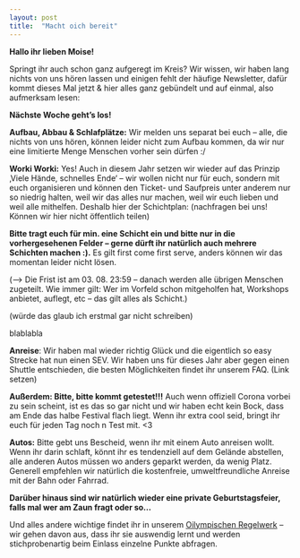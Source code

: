 ```yaml
---
layout: post
title:  "Macht oich bereit"
---
```


**Hallo ihr lieben Moise!**


Springt ihr auch schon ganz aufgeregt im Kreis? Wir wissen, wir haben lang nichts von uns hören lassen und einigen fehlt der häufige Newsletter, dafür kommt dieses Mal jetzt & hier alles ganz gebündelt und auf einmal, also aufmerksam lesen:


**Nächste Woche geht’s los!**


**Aufbau, Abbau & Schlafplätze:** Wir melden uns separat bei euch – alle, die nichts von uns hören, können leider nicht zum Aufbau kommen, da wir nur eine limitierte Menge Menschen vorher sein dürfen :/


**Worki Worki:** Yes! Auch in diesem Jahr setzen wir wieder auf das Prinzip ‚Viele Hände, schnelles Ende‘ – wir wollen nicht nur für euch, sondern mit euch organisieren und können den Ticket- und Saufpreis unter anderem nur so niedrig halten, weil wir das alles nur machen, weil wir euch lieben und weil alle mithelfen. Deshalb hier der Schichtplan: (nachfragen bei uns! Können wir hier nicht öffentlich teilen)

**Bitte tragt euch für min. eine Schicht ein und bitte nur in die vorhergesehenen Felder – gerne dürft ihr natürlich auch mehrere Schichten machen :).** Es gilt first come first serve, anders können wir das momentan leider nicht lösen.

(—> Die Frist ist am 03. 08. 23:59 – danach werden alle übrigen Menschen zugeteilt. Wie immer gilt: Wer im Vorfeld schon mitgeholfen hat, Workshops anbietet, auflegt, etc – das gilt alles als Schicht.)

(würde das glaub ich erstmal gar nicht schreiben)


blablabla


**Anreise**: Wir haben mal wieder richtig Glück und die eigentlich so easy Strecke hat nun einen SEV. Wir haben uns für dieses Jahr aber gegen einen Shuttle entschieden, die besten Möglichkeiten findet ihr unserem FAQ. (Link setzen)

**Außerdem: Bitte, bitte kommt getestet!!!** Auch wenn offiziell Corona vorbei zu sein scheint, ist es das so gar nicht und wir haben echt kein Bock, dass am Ende das halbe Festival flach liegt. Wenn ihr extra cool seid, bringt ihr euch für jeden Tag noch n Test mit. <3


**Autos:** Bitte gebt uns Bescheid, wenn ihr mit einem Auto anreisen wollt. Wenn ihr darin schlaft, könnt ihr es tendenziell auf dem Gelände abstellen, alle anderen Autos müssen wo anders geparkt werden, da wenig Platz. Generell empfehlen wir  natürlich die kostenfreie, umweltfreundliche Anreise mit der Bahn oder Fahrrad.


**Darüber hinaus sind wir natürlich wieder eine private Geburtstagsfeier, falls mal wer am Zaun fragt oder so…**


Und alles andere wichtige findet ihr in unserem [Oilympischen Regelwerk][faq] – wir gehen davon aus, dass ihr sie auswendig lernt und werden stichprobenartig beim Einlass einzelne Punkte abfragen.

[faq]: https://noisuff.github.io/faq

